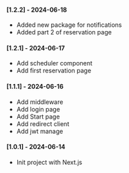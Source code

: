 #### [1.2.2] - 2024-06-18

- Added new package for notifications
- Added part 2 of reservation page

#### [1.2.1] - 2024-06-17

- Add scheduler component
- Add first reservation page

#### [1.1.1] - 2024-06-16

- Add middleware
- Add login page
- Add Start page
- Add redirect client
- Add jwt manage


#### [1.0.1] - 2024-06-14

- Init project with Next.js